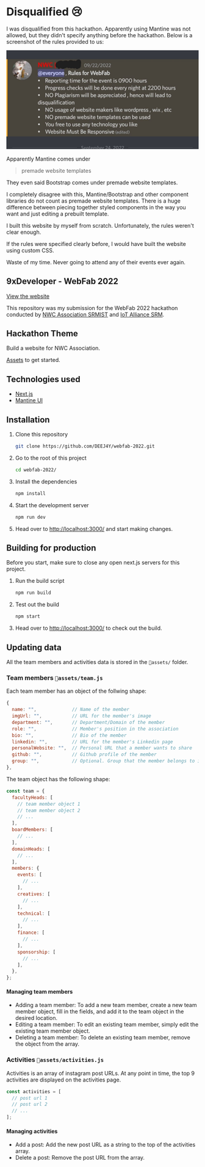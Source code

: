 # Disqualified 😢

I was disqualified from this hackathon. Apparently using Mantine was not allowed, but they didn't specify anything before the hackathon. Below is a screenshot of the rules provided to us:

![WebFab 2022 rules](./public/webfab-2022-rules.jpeg)

Apparently Mantine comes under

> premade website templates

They even said Bootstrap comes under premade website templates.

I completely disagree with this, Mantine/Bootstrap and other component libraries do not count as premade website templates. There is a huge difference between piecing together styled components in the way you want and just editing a prebuilt template.

I built this website by myself from scratch. Unfortunately, the rules weren't clear enough.

If the rules were specified clearly before, I would have built the website using custom CSS.

Waste of my time. Never going to attend any of their events ever again.

## 9xDeveloper - WebFab 2022

[View the website](https://webfab-2022-frontend.vercel.app/)

This repository was my submission for the WebFab 2022 hackathon conducted by [NWC Association SRMIST](https://www.instagram.com/nwcsrmist/) and [IoT Alliance SRM](https://www.instagram.com/iotalliance.srm/).

## Hackathon Theme

Build a website for NWC Association.

[Assets](./assets) to get started.

## Technologies used

- [Next.js](https://nextjs.org/)
- [Mantine UI](https://mantine.dev/)

## Installation

1. Clone this repository

   ```sh
   git clone https://github.com/DEEJ4Y/webfab-2022.git
   ```

2. Go to the root of this project

   ```sh
   cd webfab-2022/
   ```

3. Install the dependencies

   ```sh
   npm install
   ```

4. Start the development server

   ```sh
   npm run dev
   ```

5. Head over to [http://localhost:3000/](http://localhost:3000/) and start making changes.

## Building for production

Before you start, make sure to close any open next.js servers for this project.

1. Run the build script

   ```sh
   npm run build
   ```

2. Test out the build

   ```sh
   npm start
   ```

3. Head over to [http://localhost:3000/](http://localhost:3000/) to check out the build.

## Updating data

All the team members and activities data is stored in the `📁assets/` folder.

### Team members `📁assets/team.js`

Each team member has an object of the follwing shape:

```js
{
  name: "",             // Name of the member
  imgUrl: "",           // URL for the member's image
  department: "",       // Department/Domain of the member
  role: "",             // Member's position in the association
  bio: "",              // Bio of the member
  linkedin: "",         // URL for the member's Linkedin page
  personalWebsite: "",  // Personal URL that a member wants to share
  github: "",           // Github profile of the member
  group: "",            // Optional. Group that the member belongs to in the organizational heirarchy.
},
```

The team object has the following shape:

```js
const team = {
  facultyHeads: [
    // team member object 1
    // team member object 2
    // ...
  ],
  boardMembers: [
    // ...
  ],
  domainHeads: [
    // ...
  ],
  members: {
    events: [
      // ...
    ],
    creatives: [
      // ...
    ],
    technical: [
      // ...
    ],
    finance: [
      // ...
    ],
    sponsorship: [
      // ...
    ],
  },
};
```

#### Managing team members

- Adding a team member: To add a new team member, create a new team member object, fill in the fields, and add it to the team object in the desired location.
- Editing a team member: To edit an existing team member, simply edit the existing team member object.
- Deleting a team member: To delete an existing team member, remove the object from the array.

### Activities `📁assets/activities.js`

Activities is an array of instagram post URLs. At any point in time, the top 9 activities are displayed on the activities page.

```js
const activities = [
  // post url 1
  // post url 2
  // ...
];
```

#### Managing activities

- Add a post: Add the new post URL as a string to the top of the activities array.
- Delete a post: Remove the post URL from the array.
